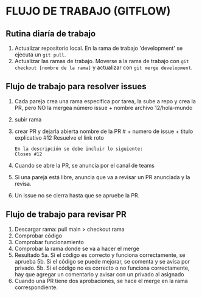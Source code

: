 # FLUJO DE TRABAJO (GITFLOW)

## Rutina diaría de trabajo

1. Actualizar repositorio local. En la rama de trabajo 'development' se ejecuta un `git pull`.
2. Actualizar las ramas de trabajo. Moverse a la rama de trabajo con `git checkout [nombre de la rama]` y actualizar con `git merge development`.

## Flujo de trabajo para resolver issues

1.  Cada pareja crea una rama especifica por tarea, la sube a repo y crea la PR, pero NO la mergea
    número issue + nombre archivo
    12/hola-mundo
2.  subir rama
3.  crear PR y dejarla abierta
    nombre de la PR # + numero de issue + titulo explicativo
    #12 Resuelve el link roto

        En la descripción se debe incluir lo siguiente:
        Closes #12

4.  Cuando se abre la PR, se anuncia por el canal de teams
5.  Si una pareja está libre, anuncia que va a revisar un PR anunciada y la revisa.
6.  Un issue no se cierra hasta que se apruebe la PR.

## Flujo de trabajo para revisar PR

1. Descargar rama: pull main > checkout rama
2. Comprobar código
3. Comprobar funcionamiento
4. Comprobar la rama donde se va a hacer el merge
5. Resultado
   5a. Si el código es correcto y funciona correctamente, se aprueba
   5b. Si el código se puede mejorar, se comenta y se avisa por privado.
   5b. Si el código no es correcto o no funciona correctamente, hay que agregar un comentario y avisar con un privado al asignado
6. Cuando una PR tiene dos aprobaciones, se hace el merge en la rama correspondiente.
